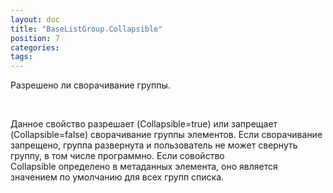 ```yaml
---
layout: doc
title: "BaseListGroup.Collapsible"
position: 7
categories: 
tags: 
---
```


Разрешено ли сворачивание группы.

   

Данное свойство разрешает (Collapsible=true) или запрещает (Collapsible=false) сворачивание группы элементов. Если сворачивание запрещено, группа развернута и пользователь не может свернуть группу, в том числе программно. Если совойство Collapsible определено в метаданных элемента, оно является значением по умолчанию для всех групп списка.

 

 

